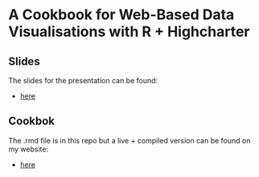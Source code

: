 # A Cookbook for Web-Based Data Visualisations with R + Highcharter

## Slides

The slides for the presentation can be found:

* [here](https://docs.google.com/presentation/d/1vd55PglyvRc_eSr5AULss9MqHIpBC5Ga2G5IdRCbZ1s/edit?usp=sharing)

## Cookbok

The .rmd file is in this repo but a live + compiled version can be found on my website:

* [here](https://www.tmbish.me/lab/highcharter-cookbook/)